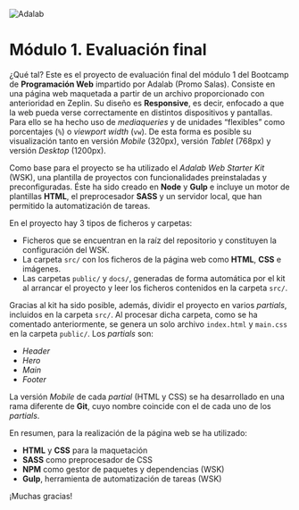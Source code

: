 
![Adalab](https://beta.adalab.es/resources/images/adalab-logo-155x61-bg-white.png)


# Módulo 1. Evaluación final

¿Qué tal? Este es el proyecto de evaluación final del módulo 1 del Bootcamp de **Programación Web** impartido por Adalab (Promo Salas). Consiste en una página web maquetada a partir de un archivo proporcionado con anterioridad en Zeplin. Su diseño es **Responsive**, es decir, enfocado a que la web pueda verse correctamente en distintos dispositivos y pantallas. Para ello se ha hecho uso de *mediaqueries* y de unidades “flexibles” como porcentajes (`%`) o *viewport width* (`vw`). De esta forma es posible su visualización tanto en versión *Mobile* (320px), versión *Tablet* (768px) y versión *Desktop* (1200px).

Como base para el proyecto se ha utilizado el *Adalab Web Starter Kit* (WSK), una plantilla de proyectos con funcionalidades preinstaladas y preconfiguradas. Éste ha sido creado en **Node** y **Gulp** e incluye un motor de plantillas **HTML**, el preprocesador **SASS** y un servidor local, que han permitido la automatización de tareas.

En el proyecto hay 3 tipos de ficheros y carpetas:
-	Ficheros que se encuentran en la raíz del repositorio y constituyen la configuración del WSK.
-	La carpeta `src/` con los ficheros de la página web como **HTML**, **CSS** e imágenes.
-	Las carpetas `public/` y `docs/`, generadas de forma automática por el kit al arrancar el proyecto y leer los ficheros contenidos en la carpeta `src/`.

Gracias al kit ha sido posible, además, dividir el proyecto en varios *partials*, incluidos en la carpeta `src/`. Al procesar dicha carpeta, como se ha comentado anteriormente, se genera un solo archivo `index.html` y `main.css` en la carpeta `public/`. Los *partials* son:
-	*Header*
-	*Hero*
-	*Main*
-	*Footer*

La versión *Mobile* de cada *partial* (HTML y CSS) se ha desarrollado en una rama diferente de **Git**, cuyo nombre coincide con el de cada uno de los *partials*.

En resumen, para la realización de la página web se ha utilizado:
-	**HTML** y **CSS** para la maquetación
-	**SASS** como preprocesador de CSS
-	**NPM** como gestor de paquetes y dependencias (WSK)
-	**Gulp**, herramienta de automatización de tareas (WSK)


¡Muchas gracias!
